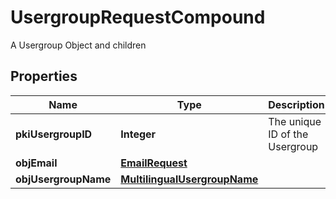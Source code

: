 

# UsergroupRequestCompound

A Usergroup Object and children

## Properties

| Name | Type | Description | Notes |
|------------ | ------------- | ------------- | -------------|
|**pkiUsergroupID** | **Integer** | The unique ID of the Usergroup |  [optional] |
|**objEmail** | [**EmailRequest**](EmailRequest.md) |  |  [optional] |
|**objUsergroupName** | [**MultilingualUsergroupName**](MultilingualUsergroupName.md) |  |  |



